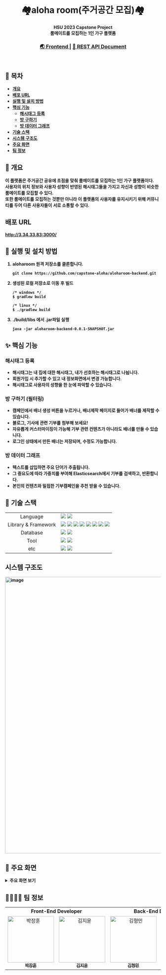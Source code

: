 <h1 align="center">🏘<strong>aloha <strong>room(주거공간 모집)</strong>🏘</h1>


<div align="center">
  <strong>HSU 2023 Capstone Project</strong>
</div>

<div align="center">
  룸메이트를 모집하는 1인 가구 플랫폼
</div>

<div align="center">
  <h3>
    <a href="https://github.com/capstone-aloha/aloharoom-frontend">
      🌏 Frontend
    </a>
    <span> | </span>
    <a href="https://cut-prune-d8b.notion.site/API-9e0aa8a740524b0ebf45c52894c15d1c?pvs=4">
      📜 REST API Document
    </a>
  </h3>
</div>
<br>

## 🔖 목차

- [개요](https://github.com/capstone-aloha/aloharoom-backend#-%EA%B0%9C%EC%9A%94)
- [배포 URL](https://github.com/capstone-aloha/aloharoom-backend#%EB%B0%B0%ED%8F%AC-url)
- [실행 및 설치 방법](https://github.com/capstone-aloha/aloharoom-backend#-%EC%8B%A4%ED%96%89-%EB%B0%8F-%EC%84%A4%EC%B9%98-%EB%B0%A9%EB%B2%95)
- [핵심 기능](https://github.com/capstone-aloha/aloharoom-backend#-%EC%8B%A4%ED%96%89-%EB%B0%8F-%EC%84%A4%EC%B9%98-%EB%B0%A9%EB%B2%95)
  * [해시태그 등록](https://github.com/capstone-aloha/aloharoom-backend#%ED%95%B4%EC%8B%9C%ED%83%9C%EA%B7%B8-%EB%93%B1%EB%A1%9D)
  * [방 구하기](https://github.com/capstone-aloha/aloharoom-backend#%EB%B0%A9-%EA%B5%AC%ED%95%98%EA%B8%B0-%ED%95%84%ED%84%B0%EB%A7%81)
  * [방 데이터 그래프](https://github.com/capstone-aloha/aloharoom-backend#%EB%B0%A9-%EA%B5%AC%ED%95%98%EA%B8%B0-%ED%95%84%ED%84%B0%EB%A7%81)
- [기술 스택](https://github.com/capstone-aloha/aloharoom-backend#%EB%B0%A9-%EA%B5%AC%ED%95%98%EA%B8%B0-%ED%95%84%ED%84%B0%EB%A7%81)
- [시스템 구조도](https://github.com/capstone-aloha/aloharoom-backend#%EB%B0%A9-%EA%B5%AC%ED%95%98%EA%B8%B0-%ED%95%84%ED%84%B0%EB%A7%81)
- [주요 화면](https://github.com/capstone-aloha/aloharoom-backend#-%EC%A3%BC%EC%9A%94-%ED%99%94%EB%A9%B4)
- [팀 정보](https://github.com/capstone-aloha/aloharoom-backend#-%ED%8C%80-%EC%A0%95%EB%B3%B4)


## 📍 개요
이 플랫폼은 주거공간 공유에 초점을 맞춰 룸메이트를 모집하는 1인 가구 플랫폼이다.<br>
사용자의 위치 정보와 사용자 성향이 반영된 해시태그들을 가지고 자신과 성향이 비슷한 룸메이트를 모집할 수 있다.<br>
또한 룸메이트를 모집하는 것뿐만 아니라 이 플랫폼의 사용자를 유지시키기 위해 커뮤니티를 두어 다른 사용자들이 서로 소통할 수 있다.
  
## 배포 URL
http://3.34.33.83:3000/

## 🏃 실행 및 설치 방법
1. aloharoom 원격 저장소를 클론합니다.
   ```shell
   git clone https://github.com/capstone-aloha/aloharoom-backend.git
   ```
2. 생성된 로컬 저장소로 이동 후 빌드
    ```shell
    /* windows */
    $ gradlew build

    /* linux */
    $ ./gradlew build
    ```
3. ./build/libs 에서 .jar파일 실행
   ```shell
   java -jar aloharoom-backend-0.0.1-SNAPSHOT.jar
   ```

## ✨ 핵심 기능

### 해시태그 등록
- 해시태그는 내 집에 대한 해시태그, 내가 선호하는 해시태그로 나뉩니다.
- 회원가입 시 추가할 수 있고 내 정보화면에서 변경 가능합니다.
- 해시태그로 사용자의 성향을 한 눈에 파악할 수 있습니다.


### 방 구하기 (필터링)
  
- 캠페인에서 배너 생성 버튼을 누르거나, 배너제작 페이지로 들어가 배너를 제작할 수 있습니다.
- 블로그, 기사에 관련 기부를 첨부해 보세요!
- 자유롭게 커스터마이징이 가능해 기부 관련 컨텐츠가 아니라도 배너를 만들 수 있습니다.
- 로그인 상태에서 만든 배너는 저장되며, 수정도 가능합니다.


### 방 데이터 그래프
  - 텍스트를 삽입하면 주요 단어가 추출됩니다.
  - 그 중요도에 따라 가중치를 부여해 Elasticsearch에서 기부를 검색하고, 반환합니다.
  - 본인의 컨텐츠와 밀접한 기부캠페인을 추천 받을 수 있습니다.

## 📌 기술 스택
<div>
<table>
   <tr>
      <td colspan="1" align="center">
        Language
      </td>
      <td colspan="3">
        <img src="https://img.shields.io/badge/java-007396?style=for-the-badge&logo=java&logoColor=white">
        <img src="https://img.shields.io/badge/javascript-F7DF1E?style=for-the-badge&logo=javascript&logoColor=black">
      </td>
   </tr>
   <tr>
      <td colspan="1" align="center">
        Library & Framework
      </td>
      <td colspan="3">
        <img src="https://img.shields.io/badge/react-61DAFB?style=for-the-badge&logo=react&logoColor=white"> 
        <img src="https://img.shields.io/badge/springboot-6DB33F?style=for-the-badge&logo=springboot&logoColor=white"> 
        <img src="https://img.shields.io/badge/spring data jpa-6DB33F?style=for-the-badge&logo=springboot&logoColor=white"> 
        <img src="https://img.shields.io/badge/spring security-6DB33F?style=for-the-badge&logo=springsecurity&logoColor=white"> 
        <img src="https://img.shields.io/badge/QueryDSL-0088D7?style=for-the-badge&logoColor=white"> 
        <img src="https://img.shields.io/badge/amazon ec2-FF9900?style=for-the-badge&logo=amazonec2&logoColor=white"> 
        <img src="https://img.shields.io/badge/amazon s3-569A31?style=for-the-badge&logo=amazons3&logoColor=white"> 
        <img src="https://img.shields.io/badge/Kakao Map API-FF9900?style=for-the-badge&logoColor=white">
      </td>
   </tr>
   <tr>
      <td colspan="1" align="center">
        Database
      </td>
      <td colspan="3">
        <img src="https://img.shields.io/badge/mysql-4479A1?style=for-the-badge&logo=mysql&logoColor=white">
        <img src="https://img.shields.io/badge/amazon rds-527FFF?style=for-the-badge&logo=amazonrds&logoColor=white">
      </td>
   </tr>
   <tr>
      <td colspan="1" align="center">
        Tool
      </td>
      <td colspan="3">
          <img src="https://img.shields.io/badge/intellijidea-000000?style=for-the-badge&logo=intellijidea&logoColor=white">
          <img src="https://img.shields.io/badge/visualstudiocode-007ACC?style=for-the-badge&logo=visualstudiocode&logoColor=white">
      </td>
   </tr>
   <tr>
      <td colspan="1" align="center">
        etc
      </td>
      <td colspan="3">
          <img src="https://img.shields.io/badge/figma-F24E1E?style=for-the-badge&logo=figma&logoColor=white">
          <img src="https://img.shields.io/badge/notion-000000?style=for-the-badge&logo=notion&logoColor=white">
      </td>
   </tr>
</table>
</div>

## 시스템 구조도
<img width="895" alt="image" src="https://github.com/capstone-aloha/aloharoom-backend/assets/92067099/59025dee-d6e8-4d95-add1-8679f5d7db27">


## 📸 주요 화면

<details>
  <summary>주요 화면 보기</summary>
  
  - 내 정보<br>
  ![내 정보 보기](https://github.com/capstone-aloha/aloharoom-backend/assets/92067099/4539d3d3-3d09-4610-ab8f-da43ac6a9b97)

  - 방 구하기<br>
  ![지도움직이기](https://github.com/capstone-aloha/aloharoom-backend/assets/92067099/bba4bac1-914e-42d4-b5f8-fe80bbc76b20)

  - 방 필터링<br>
  ![방 필터링](https://github.com/capstone-aloha/aloharoom-backend/assets/92067099/0791aacd-9676-4f14-ac78-94690730688b)

  - 지명 검색<br>
  ![지명검색](https://github.com/capstone-aloha/aloharoom-backend/assets/92067099/1f541207-1c8b-49dc-851c-4278d5c2990e)

  - 방 상세보기<br>
  ![방 상세보기](https://github.com/capstone-aloha/aloharoom-backend/assets/92067099/24125b26-c2ea-4b9a-833e-58a72ae1a80b)

  - 커뮤니티<br>
  ![커뮤니티 페이지](https://github.com/capstone-aloha/aloharoom-backend/assets/92067099/3f8fd145-679c-47e3-92df-a1c60761398e)
  
</details>


## 👩‍👩‍👧‍👦 팀 정보

<div sytle="overflow:hidden;">
<table>
   <tr>
      <td colspan="2" align="center"><strong>Front-End Developer</strong></td>
      <td colspan="2" align="center"><strong>Back-End Developer</strong></td>
   </tr>
  <tr>
    <td align="center">
    <a href="https://github.com/gretea5"><img src="https://avatars.githubusercontent.com/u/120379834?v=4" width="150px;" alt="박장훈"/><br /><sub><b>박장훈</b></sub></a><br />
    </td>
     <td align="center">
        <a href="https://github.com/JiYun1101"><img src="https://avatars.githubusercontent.com/u/91119322?v=4" width="150px" alt="김지윤"/><br /><sub><b>김지윤</b></sub></a>
     </td>
     <td align="center">
        <a href="https://github.com/fkgnssla"><img src="https://avatars.githubusercontent.com/u/92067099?v=4" width="150px" alt="김형민"/><br /><sub><b>김형민</b></sub></a>
     </td>
     <td align="center">
        <a href="https://github.com/hwldus"><img src="https://avatars.githubusercontent.com/u/89963270?v=4" width="150px" alt="황지연"/><br /><sub><b>황지연</b></sub></a>
     </td>
  <tr>

</table>
</div>
